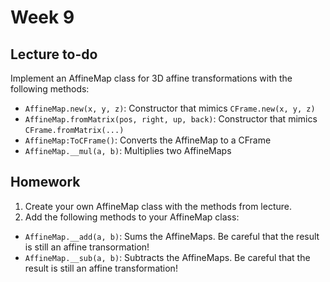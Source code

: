 # Week 9

## Lecture to-do
Implement an AffineMap class for 3D affine transformations with the following methods:
* `AffineMap.new(x, y, z)`: Constructor that mimics `CFrame.new(x, y, z)`
* `AffineMap.fromMatrix(pos, right, up, back)`: Constructor that mimics `CFrame.fromMatrix(...)`
* `AffineMap:ToCFrame()`: Converts the AffineMap to a CFrame
* `AffineMap.__mul(a, b)`: Multiplies two AffineMaps

## Homework
1. Create your own AffineMap class with the methods from lecture.
2. Add the following methods to your AffineMap class:
  * `AffineMap.__add(a, b)`: Sums the AffineMaps. Be careful that the result is still an affine transormation!
  * `AffineMap.__sub(a, b)`: Subtracts the AffineMaps. Be careful that the result is still an affine transformation!
